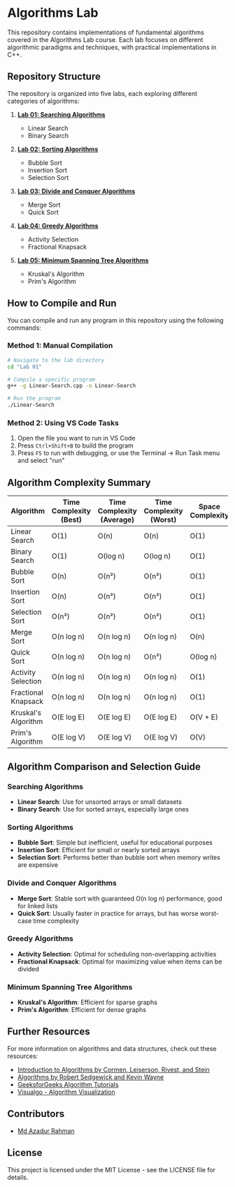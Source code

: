 # Algorithms Lab

This repository contains implementations of fundamental algorithms covered in the Algorithms Lab course. Each lab focuses on different algorithmic paradigms and techniques, with practical implementations in C++.

## Repository Structure

The repository is organized into five labs, each exploring different categories of algorithms:

1. [**Lab 01: Searching Algorithms**](./Lab%2001/README.md)
   - Linear Search
   - Binary Search

2. [**Lab 02: Sorting Algorithms**](./Lab%2002/README.md)
   - Bubble Sort
   - Insertion Sort
   - Selection Sort

3. [**Lab 03: Divide and Conquer Algorithms**](./Lab%2003/README.md)
   - Merge Sort
   - Quick Sort

4. [**Lab 04: Greedy Algorithms**](./Lab%2004/README.md)
   - Activity Selection
   - Fractional Knapsack

5. [**Lab 05: Minimum Spanning Tree Algorithms**](./Lab%2005/README.md)
   - Kruskal's Algorithm
   - Prim's Algorithm

## How to Compile and Run

You can compile and run any program in this repository using the following commands:

### Method 1: Manual Compilation
```bash
# Navigate to the lab directory
cd "Lab 01"

# Compile a specific program
g++ -g Linear-Search.cpp -o Linear-Search

# Run the program
./Linear-Search
```

### Method 2: Using VS Code Tasks
1. Open the file you want to run in VS Code
2. Press `Ctrl+Shift+B` to build the program
3. Press `F5` to run with debugging, or use the Terminal → Run Task menu and select "run"

## Algorithm Complexity Summary

| Algorithm | Time Complexity (Best) | Time Complexity (Average) | Time Complexity (Worst) | Space Complexity |
|-----------|------------------------|---------------------------|-------------------------|------------------|
| Linear Search | O(1) | O(n) | O(n) | O(1) |
| Binary Search | O(1) | O(log n) | O(log n) | O(1) |
| Bubble Sort | O(n) | O(n²) | O(n²) | O(1) |
| Insertion Sort | O(n) | O(n²) | O(n²) | O(1) |
| Selection Sort | O(n²) | O(n²) | O(n²) | O(1) |
| Merge Sort | O(n log n) | O(n log n) | O(n log n) | O(n) |
| Quick Sort | O(n log n) | O(n log n) | O(n²) | O(log n) |
| Activity Selection | O(n log n) | O(n log n) | O(n log n) | O(1) |
| Fractional Knapsack | O(n log n) | O(n log n) | O(n log n) | O(1) |
| Kruskal's Algorithm | O(E log E) | O(E log E) | O(E log E) | O(V + E) |
| Prim's Algorithm | O(E log V) | O(E log V) | O(E log V) | O(V) |

## Algorithm Comparison and Selection Guide

### Searching Algorithms
- **Linear Search**: Use for unsorted arrays or small datasets
- **Binary Search**: Use for sorted arrays, especially large ones

### Sorting Algorithms
- **Bubble Sort**: Simple but inefficient, useful for educational purposes
- **Insertion Sort**: Efficient for small or nearly sorted arrays
- **Selection Sort**: Performs better than bubble sort when memory writes are expensive

### Divide and Conquer Algorithms
- **Merge Sort**: Stable sort with guaranteed O(n log n) performance, good for linked lists
- **Quick Sort**: Usually faster in practice for arrays, but has worse worst-case time complexity

### Greedy Algorithms
- **Activity Selection**: Optimal for scheduling non-overlapping activities
- **Fractional Knapsack**: Optimal for maximizing value when items can be divided

### Minimum Spanning Tree Algorithms
- **Kruskal's Algorithm**: Efficient for sparse graphs
- **Prim's Algorithm**: Efficient for dense graphs

## Further Resources

For more information on algorithms and data structures, check out these resources:

- [Introduction to Algorithms by Cormen, Leiserson, Rivest, and Stein](https://mitpress.mit.edu/books/introduction-algorithms-third-edition)
- [Algorithms by Robert Sedgewick and Kevin Wayne](https://algs4.cs.princeton.edu/home/)
- [GeeksforGeeks Algorithm Tutorials](https://www.geeksforgeeks.org/fundamentals-of-algorithms/)
- [Visualgo - Algorithm Visualization](https://visualgo.net/en)

## Contributors

- [Md Azadur Rahman](https://azadur.com.bd)

## License

This project is licensed under the MIT License - see the LICENSE file for details.